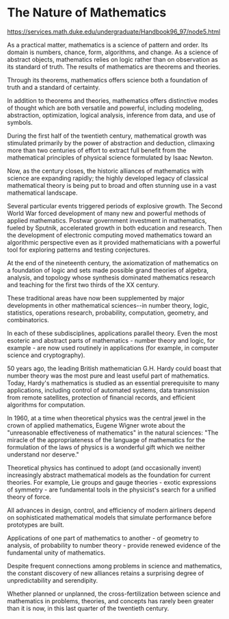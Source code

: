 # The Nature of Mathematics

https://services.math.duke.edu/undergraduate/Handbook96_97/node5.html


As a practical matter, mathematics is a science of pattern and order.
Its domain is numbers, chance, form, algorithms, and change.
As a science of abstract objects, mathematics relies on logic rather than on observation as its standard of truth.
The results of mathematics are theorems and theories.

Through its theorems, mathematics offers science both a foundation of truth and a standard of certainty.

In addition to theorems and theories, mathematics offers distinctive modes of thought which are both versatile and powerful, including modeling, abstraction, optimization, logical analysis, inference from data, and use of symbols.



During the first half of the twentieth century, mathematical growth was stimulated primarily by the power of abstraction and deduction, climaxing more than two centuries of effort to extract full benefit from the mathematical principles of physical science formulated by Isaac Newton.

Now, as the century closes, the historic alliances of mathematics with science are expanding rapidly; the highly developed legacy of classical mathematical theory is being put to broad and often stunning use in a vast mathematical landscape.

Several particular events triggered periods of explosive growth. The Second World War forced development of many new and powerful methods of applied mathematics. Postwar government investment in mathematics, fueled by Sputnik, accelerated growth in both education and research. Then the development of electronic computing moved mathematics toward an algorithmic perspective even as it provided mathematicians with a powerful tool for exploring patterns and testing conjectures.


At the end of the nineteenth century, the axiomatization of mathematics on a foundation of logic and sets made possible grand theories of algebra, analysis, and topology whose synthesis dominated mathematics research and teaching for the first two thirds of the XX century.

These traditional areas have now been supplemented by major developments in other mathematical sciences--in number theory, logic, statistics, operations research, probability, computation, geometry, and combinatorics.

In each of these subdisciplines, applications parallel theory. Even the most esoteric and abstract parts of mathematics - number theory and logic, for example - are now used routinely in applications (for example, in computer science and cryptography).

50 years ago, the leading British mathematician G.H. Hardy could boast that number theory was the most pure and least useful part of mathematics. Today, Hardy's mathematics is studied as an essential prerequisite to many applications, including control of automated systems, data transmission from remote satellites, protection of financial records, and efficient algorithms for computation.

In 1960, at a time when theoretical physics was the central jewel in the crown of applied mathematics, Eugene Wigner wrote about the "unreasonable effectiveness of mathematics" in the natural sciences: "The miracle of the appropriateness of the language of mathematics for the formulation of the laws of physics is a wonderful gift which we neither understand nor deserve."

Theoretical physics has continued to adopt (and occasionally invent) increasingly abstract mathematical models as the foundation for current theories. For example, Lie groups and gauge theories - exotic expressions of symmetry - are fundamental tools in the physicist's search for a unified theory of force.

All advances in design, control, and efficiency of modern airliners depend on sophisticated mathematical models that simulate performance before prototypes are built.

Applications of one part of mathematics to another - of geometry to analysis, of probability to number theory - provide renewed evidence of the fundamental unity of mathematics.

Despite frequent connections among problems in science and mathematics, the constant discovery of new alliances retains a surprising degree of unpredictability and serendipity.

Whether planned or unplanned, the cross-fertilization between science and mathematics in problems, theories, and concepts has rarely been greater than it is now, in this last quarter of the twentieth century.
